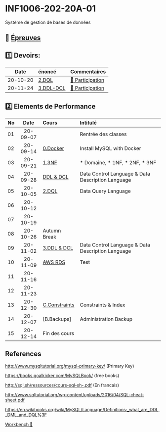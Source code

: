 # INF1006-202-20A-01
Système de gestion de bases de données

## :date: [Épreuves](.epreuves) 

## :one: Devoirs:

| Date   | énoncé                    |     Commentaires                                                      |
|:------:|:--------------------------|:----------------------------------------------------------------------|
|20-10-20| [2.DQL](https://github.com/CollegeBoreal/INF1006-202-20A-01/blob/master/2.DQL/Query.md) | [:bookmark: Participation](https://github.com/CollegeBoreal/INF1006-202-20A-01/blob/master/2.DQL/.scripts/Participation.md) | 
|20-11-24| [3.DDL-DCL](https://github.com/CollegeBoreal/INF1006-202-20A-01/blob/master/3.DDL-DCL) | [:bookmark: Participation](https://github.com/CollegeBoreal/INF1006-202-20A-01/blob/master/3.DDL-DCL/.scripts/Participation.md) | 

## :two: Elements de Performance

|No| Date   | Cours                                          | Intitulé                                |
|--|:------:|:-----------------------------------------------|:----------------------------------------|
|01|20-09-07|                                                | Rentrée des classes                     |
|02|20-09-14| [0.Docker](0.Docker)                           | Install MySQL with Docker               |
|03|20-09-21| [1.3NF](1.3NF)                                 | * Domaine, * 1NF, * 2NF, * 3NF          |
|04|20-09-28| [DDL & DCL](0.Docker/README.md#b-manipulation-de-la-base-de-donn%C3%A9es-mysql) | Data Control Language   & Data Description Language   |
|05|20-10-05| [2.DQL](2.DQL)                                 | Data Query Language                     |
|06|20-10-12|                                                |                                         |
|07|20-10-19|                                                |                                         |
|08|20-10-26| Autumn Break                                   |                                         |
|09|20-11-02| [3.DDL & DCL](3.DDL-DCL)                       | Data Control Language   & Data Description Language   |
|10|20-11-09| [AWS RDS](R.RDS)                               | Test                                    |
|11|20-11-16|                                                |                                         |
|12|20-11-23|                                                |                                         |
|13|20-12-30| [C.Constraints](C.Constraints)                 | Constraints & Index                     |
|14|20-12-07| [B.Backups]                                    | Administration Backup                   |
|15|20-12-14| Fin des cours                                  |                                         |


## References

http://www.mysqltutorial.org/mysql-primary-key/ (Primary Key)

https://books.goalkicker.com/MySQLBook/ (free books)

http://sql.sh/ressources/cours-sql-sh-.pdf (En francais)

http://www.sqltutorial.org/wp-content/uploads/2016/04/SQL-cheat-sheet.pdf

https://en.wikibooks.org/wiki/MySQL/Language/Definitions:_what_are_DDL,_DML_and_DQL%3F

[Workbench 🎥](https://www.linkedin.com/learning/decouvrir-mysql/installer-et-demarrer-mysql-workbench?u=56968449)
